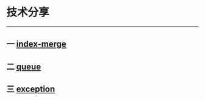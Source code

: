 # 技术分享
---
## 一 [index-merge](markdown/index-merge.md)
## 二 [queue](markdown/queue.md)
## 三 [exception](markdown/exception.md)

